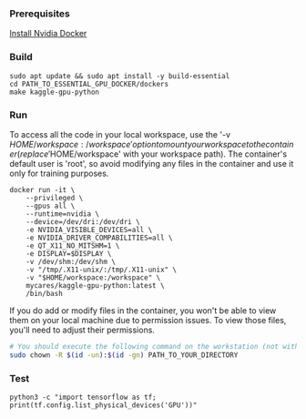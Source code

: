 ### Prerequisites
[Install Nvidia Docker](https://github.com/UoA-CARES/essential-gpu-docker/blob/main/ADMINISTRATOR.md#install-nvidia-docker)

### Build 
```
sudo apt update && sudo apt install -y build-essential
cd PATH_TO_ESSENTIAL_GPU_DOCKER/dockers
make kaggle-gpu-python
```

### Run
To access all the code in your local workspace, use the '-v $HOME/workspace:/workspace' option to mount your workspace to the container(replace '$HOME/workspace' with your workspace path). The container's default user is 'root', so avoid modifying any files in the container and use it only for training purposes. 

```
docker run -it \
    --privileged \
    --gpus all \
    --runtime=nvidia \
    --device=/dev/dri:/dev/dri \
    -e NVIDIA_VISIBLE_DEVICES=all \
    -e NVIDIA_DRIVER_COMPABILITIES=all \
    -e QT_X11_NO_MITSHM=1 \
    -e DISPLAY=$DISPLAY \
    -v /dev/shm:/dev/shm \
    -v "/tmp/.X11-unix/:/tmp/.X11-unix" \
    -v "$HOME/workspace:/workspace" \
    mycares/kaggle-gpu-python:latest \
    /bin/bash
```

If you do add or modify files in the container, you won't be able to view them on your local machine due to permission issues. To view those files, you'll need to adjust their permissions.
```bash
# You should execute the following command on the workstation (not within the container).
sudo chown -R $(id -un):$(id -gn) PATH_TO_YOUR_DIRECTORY
```

### Test
```
python3 -c "import tensorflow as tf; print(tf.config.list_physical_devices('GPU'))"
```